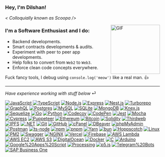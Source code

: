 ### Hey, I'm Dilshan!
_< Colloquially known as Scoopa />_

<img align="right" alt="GIF" height="160px" src="https://media.giphy.com/media/r7Y17m4862kdW/giphy.gif?cid=ecf05e47t3c4z4nkg6mawd7a6t4tbxhrqvf2qk754uoayifw&ep=v1_gifs_related&rid=giphy.gif&ct=g" />

### I'm a Software Enthusiast and I do:

- Backend developments.
- Smart contracts developments & audits.
- Experiment with peer to peer app developments.
- Help folks to convert from `Web2` to `Web3`.
- Enforce clean code concepts everywhere.

Fuck fancy tools, I debug using `console.log('meow')` like a real man. 👍

----
_Have experience working with stuff below_ ⏎

[![JavaScript](https://img.shields.io/badge/JavaScript-222222?style=flat&logo=javascript)](https://www.javascript.com)
[![TypeScript](https://img.shields.io/badge/TypeScript-222222?style=flat&logo=typescript)](https://www.typescriptlang.org)
[![Node.js](https://img.shields.io/badge/Node.js-222222?style=flat&logo=node.js&logoColor=339933)](https://nodejs.org)
[![Express](https://img.shields.io/badge/Express-222222?style=flat&logo=express)](https://expressjs.com)
[![Nest.js](https://img.shields.io/badge/Nest.js-222222?style=flat&logo=nestjs&logoColor=E0234E)](https://nestjs.com)
[![Turborepo](https://img.shields.io/badge/Turborepo-222222?style=flat&logo=turborepo&logoColor=EF4444)](https://turbo.build/repo)
[![GraphQL](https://img.shields.io/badge/GraphQL-222222?style=flat&logo=graphql&logoColor=E10098)](https://graphql.org)
[![Postgres](https://img.shields.io/badge/Postgres-222222?style=flat&logo=postgresql&logoColor=4169E1)](https://www.postgresql.org)
[![MySQL](https://img.shields.io/badge/MySQL-222222?style=flat&logo=mysql&logoColor=4479A1)](https://www.mysql.com)
[![SQLite](https://img.shields.io/badge/SQLite-222222?style=flat&logo=sqlite&logoColor=003B57)](https://www.sqlite.org/index.html)
[![MongoDB](https://img.shields.io/badge/MongoDB-222222?style=flat&logo=mongodb&logoColor=47A248)](https://www.mongodb.com)
[![Knex.js](https://img.shields.io/badge/Knex.js-222222?style=flat&logo=knexdotjs&logoColor=D26B38)](https://knexjs.org)
[![Sequelize](https://img.shields.io/badge/Sequelize-222222?style=flat&logo=sequelize&logoColor=52B0E7)](https://sequelize.org)
[![Go](https://img.shields.io/badge/Go-222222?style=flat&logo=Go)](https://go.dev)
[![Python](https://img.shields.io/badge/Python-222222?style=flat&logo=python)](https://www.python.org)
[![Codecov](https://img.shields.io/badge/Codecov-222222?style=flat&logo=codecov&logoColor=F01F7A)](https://about.codecov.io)
[![CodePen](https://img.shields.io/badge/CodePen-222222?style=flat&logo=codepen)](https://codepen.io)
[![Jest](https://img.shields.io/badge/Jest-222222?style=flat&logo=jest&logoColor=C21325)](https://jestjs.io)
[![Mocha](https://img.shields.io/badge/Mocha-222222?style=flat&logo=mocha&logoColor=8D6748)](https://mochajs.org)
[![Cypress](https://img.shields.io/badge/Cypress-222222?style=flat&logo=cypress&logoColor=69D3A7)](https://www.cypress.io)
[![Puppeteer](https://img.shields.io/badge/Puppeteer-222222?style=flat&logo=puppeteer&logoColor=40B5A4)](https://pptr.dev)
[![Ethereum](https://img.shields.io/badge/Ethereum-222222?style=flat&logo=ethereum)](https://ethereum.org)
[![Bitcoin](https://img.shields.io/badge/Bitcoin-222222?style=flat&logo=bitcoin)](https://bitcoin.org)
[![Solidity](https://img.shields.io/badge/Solidity-222222?style=flat&logo=solidity)](https://soliditylang.org)
[![Thirdweb](https://img.shields.io/badge/Thirdweb-222222?style=flat&logo=thirdweb&logoColor=F213A4)](https://thirdweb.com)
[![IPFS](https://img.shields.io/badge/IPFS-222222?style=flat&logo=ipfs)](https://ipfs.tech)
[![.NET](https://img.shields.io/badge/.NET-222222?style=flat&logo=dotnet)](https://dotnet.microsoft.com)
[![Git](https://img.shields.io/badge/Git-222222?style=flat&logo=git&logoColor=F05032)](https://git-scm.com)
[![GitHub](https://img.shields.io/badge/GitHub-222222?style=flat&logo=github)](https://github.com)
[![cPanel](https://img.shields.io/badge/cPanel-222222?style=flat&logo=cpanel)](https://cpanel.net)
[![DBeaver](https://img.shields.io/badge/DBeaver-222222?style=flat&logo=dbeaver)](https://dbeaver.io)
[![phpMyAdmin](https://img.shields.io/badge/phpMyAdmin-222222?style=flat&logo=phpmyadmin)](https://www.phpmyadmin.net)
[![Postman](https://img.shields.io/badge/Postman-222222?style=flat&logo=postman&logoColor=FF6C37)](https://www.postman.com)
[![ts-node](https://img.shields.io/badge/ts--node-222222?style=flat&logo=tsnode&logoColor=3178C6)](https://typestrong.org/ts-node)
[![npm](https://img.shields.io/badge/npm-222222?style=flat&logo=npm&logoColor=CB3837)](https://www.npmjs.com)
[![pnpm](https://img.shields.io/badge/pnpm-222222?style=flat&logo=pnpm&logoColor=F69220)](https://pnpm.io)
[![Yarn](https://img.shields.io/badge/Yarn-222222?style=flat&logo=yarn&logoColor=2C8EBB)](https://yarnpkg.com)
[![bun](https://img.shields.io/badge/bun-222222?style=flat&logo=bun)](https://bun.sh)
[![Hoppscotch](https://img.shields.io/badge/Hoppscotch-222222?style=flat&logo=hoppscotch)](https://hoppscotch.io)
[![Linux](https://img.shields.io/badge/Linux-222222?style=flat&logo=linux&logoColor=FCC624)](https://www.linux.org)
[![PM2](https://img.shields.io/badge/PM2-222222?style=flat&logo=pm2)](https://pm2.keymetrics.io)
[![Swagger](https://img.shields.io/badge/Swagger-222222?style=flat&logo=swagger&logoColor=85EA2D)](https://swagger.io)
[![NGINX](https://img.shields.io/badge/NGINX-222222?style=flat&logo=nginx&logoColor=009639)](https://nginx.org)
[![Vercel](https://img.shields.io/badge/Vercel-222222?style=flat&logo=vercel)](https://vercel.com)
[![Firebase](https://img.shields.io/badge/Firebase-222222?style=flat&logo=firebase&logoColor=DD2C00)](https://firebase.google.com)
[![AWS Lambda](https://img.shields.io/badge/AWS%20Lambda-222222?style=flat&logo=awslambda&logoColor=FF9900)](https://aws.amazon.com/lambda)
[![AWS EC2](https://img.shields.io/badge/AWS%20EC2-222222?style=flat&logo=amazonec2&logoColor=FF9900)](https://aws.amazon.com/ec2)
[![AWS S3](https://img.shields.io/badge/AWS%20S3-222222?style=flat&logo=amazons3&logoColor=569A31)](https://aws.amazon.com/s3)
[![DigitalOcean](https://img.shields.io/badge/DigitalOcean-222222?style=flat&logo=digitalocean&logoColor=0080FF)](https://www.digitalocean.com)
[![Docker](https://img.shields.io/badge/Docker-222222?style=flat&logo=docker&logoColor=2496ED)](https://www.docker.com)
[![C](https://img.shields.io/badge/C-222222?style=flat&logo=c)](https://en.wikipedia.org/wiki/C_(programming_language))
[![Arduino](https://img.shields.io/badge/Arduino-222222?style=flat&logo=arduino&logoColor=00878F)](https://www.arduino.cc)
[![Google%20Apps%20Script](https://img.shields.io/badge/Google%20Apps%20Script-222222?style=flat&logo=googleappsscript&logoColor=4285F4)](https://developers.google.com/apps-script)
[![Processing](https://img.shields.io/badge/Processing-222222?style=flat&logo=processingfoundation&logoColor=006699)](https://processing.org)
[![p5.js](https://img.shields.io/badge/p5.js-222222?style=flat&logo=p5dotjs&logoColor=ED225D)](https://p5js.org)
[![Telegram%20Bots](https://img.shields.io/badge/Telegram%20Bots-222222?style=flat&logo=telegram&logoColor=26A5E4)](https://core.telegram.org/bots)
[![SAP Business One](https://img.shields.io/badge/SAP%20Business%20One-222222?style=flat&logo=sap&logoColor=0FAAFF)](https://www.sap.com/products/erp/business-one.html)

